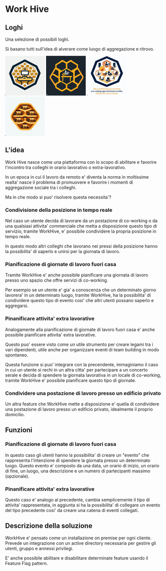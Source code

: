 # Work Hive

## **Loghi**

Una selezione di possibili loghi.

Si basano tutti sull'idea di alverare come luogo di aggregazione e ritrovo.

<img src="logo1_rev1.jpeg" alt="Logo1" width=128>
<img src="logo2_rev1.jpeg" alt="Logo2" width=128>
<img src="logo3_rev1.jpeg" alt="Logo3" width=128>
<img src="logo4_rev1.jpeg" alt="Logo4" width=128>

## **L'idea**

Work Hive nasce come una piattaforma con lo scopo di abilitare e favorire l'incontro tra colleghi in orario lavorativo o extra-lavorativo.

In un epoca in cui il lavoro da remoto e' diventa la norma in moltissime realta' nasce il problema di promuovere e favorire i momenti di aggregazione sociale tra i colleghi.

Ma in che modo si puo' risolvere questa necessita'?

### **Condivisione della posizione in tempo reale**

Nel caso un utente decida di lavorare da un postazione di co-working o da una qualsiasi attivita' commerciale che metta a disposizione questo tipo di servizio, tramite WorkHive, e' possibile condividere la propria posizione in tempo reale.

In questo modo altri colleghi che lavorano nei pressi della posizione hanno la possibilita' di saperlo e unirsi per la giornata di lavoro.

### **Pianificazione di giornate di lavoro fuori casa**

Tramite WorkHive e' anche possibile pianificare una giornata di lavoro presso uno spazio che offre servizi di co-working.

Per esempio se un utente e' gia' a conoscenza che un determinato giorno lavorera' in un determinato luogo, tramite WorkHive, ha la possibilita' di condividere questo tipo di evento cosi' che altri utenti possano saperlo e aggregarsi.

### **Pinanificare attivita' extra lavorative**

Analogamente alla pianificazione di giornate di lavoro fuori casa e' anche possibile pianificare attivita' extra lavorative.

Questo puo' essere visto come un utile strumento per creare legami tra i vari dipendenti, utile anche per organizzare eventi di team building in modo spontaneo.

Questa funzione si puo' integrare con la precendente, immaginiamo il caso in cui un utente si rechi in un altra citta' per partecipare a un concerto serale e decida di spendere la giornata lavorativa in un locale di co-working, tramite WorkHive e' possibile pianificare questo tipo di giornate.

### **Condividere una postazione di lavoro presso un edificio privato**

Un altra feature che WorkHive mette a disposizione e' quella di condividere una postazione di lavoro presso un edificio privato, idealmente il proprio domicilio.

## **Funzioni**

### **Pianificazione di giornate di lavoro fuori casa**

In questo caso gli utenti hanno la possibilita' di creare un "evento" che rappresenta l'intenzione di spendere la giornata presso un determinato luogo.
Questo evento e' composto da una data, un orario di inizio, un  orario di fine, un luogo, una descrizione e un numero di partecipanti massimo (opzionale).

### **Pinanificare attivita' extra lavorative**

Questo caso e' analogo al precedente, cambia semplicemente il tipo di attivita' rappresentata, in aggiunta si ha la possibilita' di collegare un evento del tipo precedente cosi' da creare una catena di eventi collegati.

## Descrizione della soluzione

WorkHive e' pensato come un installazione on premise per ogni cliente.
Prevede un integrazione con un active directory necessaria per gestire gli utenti, gruppo e annessi privilegi.

E' anche possibile abilitare e disabilitare determinate feature usando il Feature Flag pattern.

